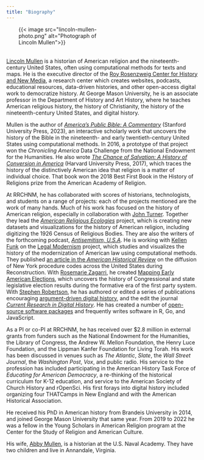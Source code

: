 ```yaml
---
title: "Biography"
---
```


<div style="max-width:50%; margin-left: 2rem; margin-bottom: 2rem;" class="float-end img-thumbnail bio-img">{{< image src="lincoln-mullen-photo.png" alt="Photograph of Lincoln Mullen">}}</div>

[Lincoln Mullen](https://lincolnmullen.com) is a historian of American religion
and the nineteenth-century United States, often using computational methods for
texts and maps. He is the executive director of the
[Roy Rosenzweig Center for History and New Media](https://rrchnm.org/), a
research center which creates websites, podcasts, educational resources,
data-driven histories, and other open-access digital work to democratize
history. At George Mason University, he is an associate professor in the
Department of History and Art History, where he teaches American religious
history, the history of Christianity, the history of the nineteenth-century
United States, and digital history.

Mullen is the author of
[_America’s Public Bible: A Commentary_](https://americaspublicbible.org/)
(Stanford University Press, 2023), an interactive scholarly work that uncovers
the history of the Bible in the nineteenth- and early twentieth-century United
States using computational methods. In 2016, a prototype of that project won the
_Chronicling America_ Data Challenge from the National Endowment for the
Humanities. He also wrote
[_The Chance of Salvation: A History of Conversion in America_](http://www.hup.harvard.edu/catalog.php?isbn=9780674975620)
(Harvard University Press, 2017), which traces the history of the distinctively
American idea that religion is a matter of individual choice. That book won the
2018 Best First Book in the History of Religions prize from the American Academy
of Religion.

At RRCHNM, he has collaborated with scores of historians, technologists, and
students on a range of projects: each of the projects mentioned are the work of
many hands. Much of his work has focused on the history of American religion,
especially in collaboration with [John Turner](http://johngturner.com). Together
they lead the [_American Religious Ecologies_](https://religiousecologies.org)
project, which is creating new datasets and visualizations for the history of
American religion, including digitizing the 1926 Census of Religious Bodies.
They are also the writers of the forthcoming podcast,
[_Antisemitism, U.S.A_](https://www.r2studios.org/show/Antisemitism-USA/). He is
working with [Kellen Funk](https://kellenfunk.org) on the
[Legal Modernism](https://legalmodernism.org) project, which studies and
visualizes the history of the modernization of American law using computational
methods. They published
[an article in the _American Historical Review_](https://doi.org/10.1093/ahr/123.1.132)
on the diffusion of New York procedure codes across the United States during
Reconstruction. With
[Rosemarie Zagarri](https://historyarthistory.gmu.edu/people/rzagarri), he
created [Mapping Early American Elections](https://earlyamericanelections.org),
which uncovers the history of Congressional and state legislative election
results during the formative era of the first party system. With
[Stephen Robertson](https://drstephenrobertson.com), he has authored or edited a
series of publications encouraging
[argument-driven digital history](https://model-articles.rrchnm.org), and the
edit the journal
[_Current Research in Digital History_](https://crdh.rrchnm.org). He has created
a number of [open-source software packages](https://github.com/lmullen) and
frequently writes software in R, Go, and JavaScript.

As a PI or co-PI at RRCHNM, he has received over $2.8 million in external grants
from funders such as the National Endowment for the Humanities, the Library of
Congress, the Andrew W. Mellon Foundation, the Henry Luce Foundation, and the
Lippman Kanfer Foundation for Living Torah. His work has been discussed in
venues such as _The Atlantic_, _Slate_, the _Wall Street Journal_, the
_Washington Post_, _Vox_, and public radio. His service to the profession has
included participating in the American History Task Force of _Educating for
American Democracy_, a re-thinking of the historical curriculum for K-12
education, and service to the American Society of Church History and rOpenSci.
His first forays into digital history included organizing four THATCamps in New
England and with the American Historical Association.

He received his PhD in American history from Brandeis University in 2014, and
joined George Mason University that same year. From 2019 to 2022 he was a fellow
in the Young Scholars in American Religion program at the Center for the Study
of Religion and American Culture.

His wife, [Abby Mullen](https://abbymullen.org), is a historian at the U.S.
Naval Academy. They have two children and live in Annandale, Virginia.

